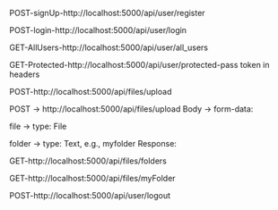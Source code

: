 <!-- Api End Points i have tested in postman -->

POST-signUp-http://localhost:5000/api/user/register

POST-login-http://localhost:5000/api/user/login

GET-AllUsers-http://localhost:5000/api/user/all_users

GET-Protected-http://localhost:5000/api/user/protected-pass token in headers

<!-- CLOUDINARY_URL=cloudinary://<your_api_key>:<your_api_secret>@dbsg3chsc -->

POST-http://localhost:5000/api/files/upload

POST → http://localhost:5000/api/files/upload
Body → form-data:

file → type: File

folder → type: Text, e.g., myfolder
Response:

GET-http://localhost:5000/api/files/folders

GET-http://localhost:5000/api/files/myFolder

POST-http://localhost:5000/api/user/logout
